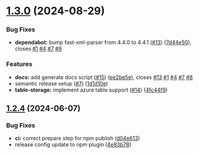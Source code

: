 # [1.3.0](https://github.com/akadenia/AkadeniaAzureStorage/compare/1.2.4...1.3.0) (2024-08-29)


### Bug Fixes

* **dependabot:** bump fast-xml-parser from 4.4.0 to 4.4.1 ([#13](https://github.com/akadenia/AkadeniaAzureStorage/issues/13)) ([7d44e50](https://github.com/akadenia/AkadeniaAzureStorage/commit/7d44e50276fed195c76a8f3da177ee4410580535)), closes [#1](https://github.com/akadenia/AkadeniaAzureStorage/issues/1) [#4](https://github.com/akadenia/AkadeniaAzureStorage/issues/4) [#7](https://github.com/akadenia/AkadeniaAzureStorage/issues/7) [#8](https://github.com/akadenia/AkadeniaAzureStorage/issues/8)


### Features

* **docs:** add generate docs script ([#15](https://github.com/akadenia/AkadeniaAzureStorage/issues/15)) ([ee2be5e](https://github.com/akadenia/AkadeniaAzureStorage/commit/ee2be5eab5d5b4a6bdc99e8769c60cbf2537e4f4)), closes [#13](https://github.com/akadenia/AkadeniaAzureStorage/issues/13) [#1](https://github.com/akadenia/AkadeniaAzureStorage/issues/1) [#4](https://github.com/akadenia/AkadeniaAzureStorage/issues/4) [#7](https://github.com/akadenia/AkadeniaAzureStorage/issues/7) [#8](https://github.com/akadenia/AkadeniaAzureStorage/issues/8)
* semantic release setup ([#7](https://github.com/akadenia/AkadeniaAzureStorage/issues/7)) ([1d1d10e](https://github.com/akadenia/AkadeniaAzureStorage/commit/1d1d10eb5308477b7daec46b4319cbeecbcdbefa))
* **table-storage:** implement azure table support  ([#14](https://github.com/akadenia/AkadeniaAzureStorage/issues/14)) ([4fc44f9](https://github.com/akadenia/AkadeniaAzureStorage/commit/4fc44f9b2c9603d82abe41be9213c94636f8e959))

## [1.2.4](https://github.com/akadenia/AkadeniaAzureStorage/compare/v1.2.3...1.2.4) (2024-06-07)


### Bug Fixes

* **ci:** correct prepare step for npm publish ([d04e613](https://github.com/akadenia/AkadeniaAzureStorage/commit/d04e613871dc034d2d5d929549f194c2f02ccdd6))
* release config update to npm plugin ([4e83b78](https://github.com/akadenia/AkadeniaAzureStorage/commit/4e83b78e60464b46cb812d56a62678c0ee700a21))
